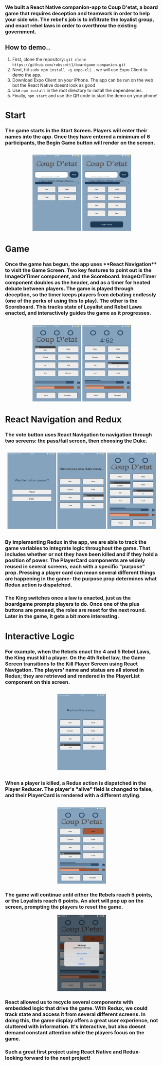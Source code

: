 <h3>We built a React Native companion-app to Coup D'etat, a board game that requires deception and teamwork in order to help your side win. The rebel's job is to infiltrate the loyalist group, and enact rebel laws in order to overthrow the existing government. </h3>

<h2>How to demo..</h2>
<ol>
    <li>First, clone the repository: <code>git clone https://github.com/robscott1/boardgame-companion.git</code></li>
    <li>Next, hit <code>sudo npm install -g expo-cli</code>... we will use Expo Client to demo the app.</li>
    <li>Download Expo Client on your iPhone. The app can be run on the web but the React Native doesnt look as good</li>
    <li>Use <code>npm install</code> in the root directory to install the dependencies.</li>
    <li>Finally, <code>npm start</code> and use the QR code to start the demo on your phone! </li>
</ol>
<h1></h1>


<h1>Start</h1>
    <h3>The game starts in the Start Screen. Players will enter their names into the app. Once they have entered a minimum of 6     participants, the Begin Game button will render on the screen.</h3>
<h2></h2>
   <div align="center">
        <img src= "/imagefolder/startscreen.jpg"  width="160" height="250" >    <img src= "/imagefolder/startscreen2.jpg" width="160" height="250" > 
    </div>
<h2></h2>
<h1>Game</h1>
<h3>Once the game has begun, the app uses **React Navigation** to visit the Game Screen. Two key features to point out is the ImageOrTimer component, and the Scoreboard. ImageOrTimer component doubles as the header, and as a timer for heated debate between players. The game is played through deception, so the timer keeps players from debating endlessly (one of the perks of using this to play). The other is the Scoreboard. This tracks state of Loyalist and Rebel Laws enacted, and interactively guides the game as it progresses.</h3>
<h2></h2>
<div align="center">
    <img src= "/imagefolder/gamescreen1.jpg" width="160" height="250" > <img src= "/imagefolder/gamescreentimer.jpg" width="160" height="250" >
</div>
<h2></h2>
<h1>React Navigation and Redux</h1>
<h3> The vote button uses React Navigation to navigation through two screens: the pass/fail screen, then choosing the Duke. </h3>
<h2></h2>
<div align="center">
    <img src= "/imagefolder/motionpassed.jpg" width="160" height="250" > <img src= "/imagefolder/chooseduke.jpg" width="160" height="250" > <img src= "/imagefolder/gamescreenduke.jpg" width="160" height="250" >
</div>
<h2></h2>
<h3>By implementing Redux in the app, we are able to track the game variables to integrate logic throughout the game. That includes whether or not they have been killed and if they hold a position of power. The PlayerCard components are widely reused in several screens, each with a specific "purpose" prop. Pressing a player card can mean several different things are happening in the game- the purpose prop determines what Redux action is dispatched.</h3>

<h3>The King switches once a law is enacted, just as the boardgame prompts players to do. Once one of the plus buttons are pressed, the roles are reset for the next round. Later in the game, it gets a bit more interesting.</h3>

<h1>Interactive Logic</h1>
<h3>For example, when the Rebels enact the 4 and 5 Rebel Laws, the King must kill a player. On the 4th Rebel law, the Game Screen transitions to the Kill Player Screen using React Navigation. The players' name and status are all stored in Redux; they are retrieved and rendered in the PlayerList component on this screen.</h3>
<h2></h2>
<div align="center">
    <img src= "/imagefolder/killscreen.jpg" width="160" height="250" >
</div>
<h2></h2>
<h3>When a player is killed, a Redux action is dispatched in the Player Reducer. The player's "alive" field is changed to false, and their PlayerCard is rendered with a different styling.</h3>
<h2></h2>
<div align="center">
   <img src= "/imagefolder/deadplayer.jpg" width="160" height="250" >
</div>

<h3>The game will continue until either the Rebels reach 5 points, or the Loyalists reach 6 points. An alert will pop up on the screen, prompting the players to reset the game.</h3>

<div align="center">
   <img src= "/imagefolder/gameover.jpg" width="160" height="250" >
</div>

<h3>React allowed us to recycle several components with embedded logic that drive the game. With Redux, we could track state and access it from several different screens. In doing this, the game display offers a great user experience, not cluttered with information. It's interactive, but also doesnt demand constant attention while the players focus on the game.
    <h4></h4>
<h3>Such a great first project using React Native and Redux- looking forward to the next project!</h3>
